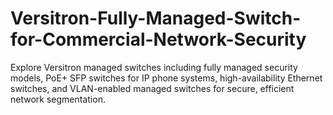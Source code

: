 # Versitron-Fully-Managed-Switch-for-Commercial-Network-Security
Explore Versitron managed switches including fully managed security models, PoE+ SFP switches for IP phone systems, high-availability Ethernet switches, and VLAN-enabled managed switches for secure, efficient network segmentation.
